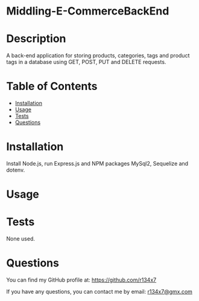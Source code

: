 # Middling-E-CommerceBackEnd

  # Description
  
  A back-end application for storing products, categories, tags and product tags in a database using GET, POST, PUT and DELETE requests.

  # Table of Contents
  
  - [Installation](#installation)
  - [Usage](#usage)
  - [Tests](#tests)
  - [Questions](#questions)

  # Installation
  
  Install Node.js, run Express.js and NPM packages MySql2, Sequelize and dotenv.

  # Usage
  
  

  # Tests
  
  None used.

  # Questions
  
  You can find my GitHub profile at: https://github.com/r134x7

  If you have any questions, you can contact me by email: r134x7@gmx.com

